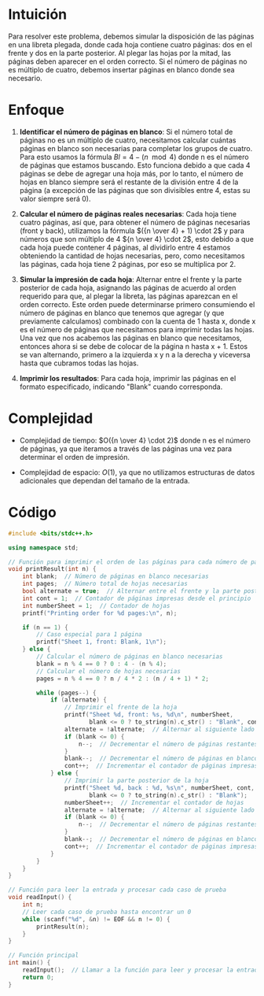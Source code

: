 # Intuición
<!-- Describe your first thoughts on how to solve this problem. -->
Para resolver este problema, debemos simular la disposición de las páginas en una libreta plegada, donde cada hoja contiene cuatro páginas: dos en el frente y dos en la parte posterior. Al plegar las hojas por la mitad, las páginas deben aparecer en el orden correcto. Si el número de páginas no es múltiplo de cuatro, debemos insertar páginas en blanco donde sea necesario.

# Enfoque
<!-- Describe your approach to solving the problem. -->
1. **Identificar el número de páginas en blanco**: Si el número total de páginas no es un múltiplo de cuatro, necesitamos calcular cuántas páginas en blanco son necesarias para completar los grupos de cuatro. Para esto usamos la fórmula $Bl = 4 - (n \mod 4)$ donde n es el número de páginas que estamos buscando. Esto funciona debido a que cada 4 páginas se debe de agregar una hoja más, por lo tanto, el número de hojas en blanco siempre será el restante de la división entre 4 de la página (a excepción de las páginas que son divisibles entre 4, estas su valor siempre será 0).
2. **Calcular el número de páginas reales necesarias**: Cada hoja tiene cuatro páginas, así que, para obtener el número de páginas necesarias (front y back), utilizamos la fórmula $({n \over 4} + 1) \cdot 2$ y para números que son múltiplo de 4 ${n \over 4} \cdot 2$, esto debido a que cada hoja puede contener 4 páginas, al dividirlo entre 4 estamos obteniendo la cantidad de hojas necesarias, pero, como necesitamos las páginas, cada hoja tiene 2 páginas, por eso se multiplica por 2.
3. **Simular la impresión de cada hoja**: Alternar entre el frente y la parte posterior de cada hoja, asignando las páginas de acuerdo al orden requerido para que, al plegar la libreta, las páginas aparezcan en el orden correcto. Este orden puede determinarse primero consumiendo el número de páginas en blanco que tenemos que agregar (y que previamente calculamos) combinado con la cuenta de 1 hasta x, donde x es el número de páginas que necesitamos para imprimir todas las hojas. Una vez que nos acabemos las páginas en blanco que necesitamos, entonces ahora si se debe de colocar de la página n hasta x + 1. Estos se van alternando, primero a la izquierda x y n a la derecha y viceversa hasta que cubramos todas las hojas.

4. **Imprimir los resultados**: Para cada hoja, imprimir las páginas en el formato especificado, indicando "Blank" cuando corresponda.

# Complejidad
- Complejidad de tiempo: $O({n \over 4} \cdot 2)$ donde n es el número de páginas, ya que iteramos a través de las páginas una vez para determinar el orden de impresión.

- Complejidad de espacio: $O(1)$, ya que no utilizamos estructuras de datos adicionales que dependan del tamaño de la entrada.

# Código
```cpp
#include <bits/stdc++.h>

using namespace std;

// Función para imprimir el orden de las páginas para cada número de páginas n
void printResult(int n) {
    int blank;  // Número de páginas en blanco necesarias
    int pages;  // Número total de hojas necesarias
    bool alternate = true;  // Alternar entre el frente y la parte posterior de la hoja
    int cont = 1;  // Contador de páginas impresas desde el principio
    int numberSheet = 1;  // Contador de hojas
    printf("Printing order for %d pages:\n", n);

    if (n == 1) {
        // Caso especial para 1 página
        printf("Sheet 1, front: Blank, 1\n");
    } else {
        // Calcular el número de páginas en blanco necesarias
        blank = n % 4 == 0 ? 0 : 4 - (n % 4);
        // Calcular el número de hojas necesarias
        pages = n % 4 == 0 ? n / 4 * 2 : (n / 4 + 1) * 2;

        while (pages--) {
            if (alternate) {
                // Imprimir el frente de la hoja
                printf("Sheet %d, front: %s, %d\n", numberSheet,
                       blank <= 0 ? to_string(n).c_str() : "Blank", cont);
                alternate = !alternate;  // Alternar al siguiente lado
                if (blank <= 0) {
                    n--;  // Decrementar el número de páginas restantes
                }
                blank--;  // Decrementar el número de páginas en blanco restantes
                cont++;  // Incrementar el contador de páginas impresas desde el principio
            } else {
                // Imprimir la parte posterior de la hoja
                printf("Sheet %d, back : %d, %s\n", numberSheet, cont,
                       blank <= 0 ? to_string(n).c_str() : "Blank");
                numberSheet++;  // Incrementar el contador de hojas
                alternate = !alternate;  // Alternar al siguiente lado
                if (blank <= 0) {
                    n--;  // Decrementar el número de páginas restantes
                }
                blank--;  // Decrementar el número de páginas en blanco restantes
                cont++;  // Incrementar el contador de páginas impresas desde el principio
            }
        }
    }
}

// Función para leer la entrada y procesar cada caso de prueba
void readInput() {
    int n;
    // Leer cada caso de prueba hasta encontrar un 0
    while (scanf("%d", &n) != EOF && n != 0) {
        printResult(n);
    }
}

// Función principal
int main() {
    readInput();  // Llamar a la función para leer y procesar la entrada
    return 0;
}

```
